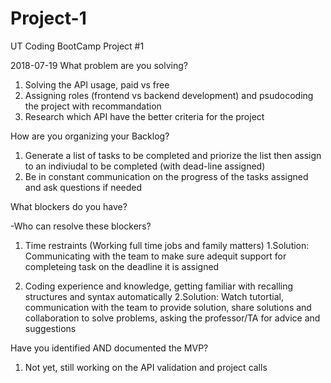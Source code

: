 # Project-1
UT Coding BootCamp Project #1


2018-07-19
What problem are you solving?

1. Solving the API usage, paid vs free
2. Assigning roles (frontend vs backend development) and psudocoding the project with recommandation
3. Research which API have the better criteria for the project

How are you organizing your Backlog?

1. Generate a list of tasks to be completed and priorize the list then assign to an indiviudal to be completed (with dead-line assigned)
2. Be in constant communication on the progress of the tasks assigned and ask questions if needed


What blockers do you have?

-Who can resolve these blockers?

1. Time restraints (Working full time jobs and family matters)
1.Solution: Communicating with the team to make sure adequit support for completeing task on the deadline it is assigned

2. Coding experience and knowledge, getting familiar with recalling structures and syntax automatically
2.Solution: Watch tutortial, communication with the team to provide solution, share solutions and collaboration to solve problems, asking the professor/TA for advice and suggestions 

Have you identified AND documented the MVP?
1. Not yet, still working on the API validation and project calls